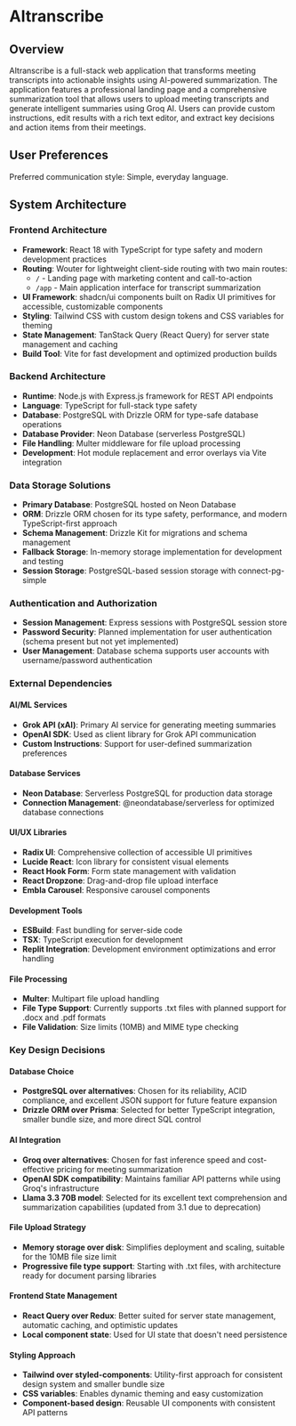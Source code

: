 # AItranscribe

## Overview

AItranscribe is a full-stack web application that transforms meeting transcripts into actionable insights using AI-powered summarization. The application features a professional landing page and a comprehensive summarization tool that allows users to upload meeting transcripts and generate intelligent summaries using Groq AI. Users can provide custom instructions, edit results with a rich text editor, and extract key decisions and action items from their meetings.

## User Preferences

Preferred communication style: Simple, everyday language.

## System Architecture

### Frontend Architecture
- **Framework**: React 18 with TypeScript for type safety and modern development practices
- **Routing**: Wouter for lightweight client-side routing with two main routes:
  - `/` - Landing page with marketing content and call-to-action
  - `/app` - Main application interface for transcript summarization
- **UI Framework**: shadcn/ui components built on Radix UI primitives for accessible, customizable components
- **Styling**: Tailwind CSS with custom design tokens and CSS variables for theming
- **State Management**: TanStack Query (React Query) for server state management and caching
- **Build Tool**: Vite for fast development and optimized production builds

### Backend Architecture
- **Runtime**: Node.js with Express.js framework for REST API endpoints
- **Language**: TypeScript for full-stack type safety
- **Database**: PostgreSQL with Drizzle ORM for type-safe database operations
- **Database Provider**: Neon Database (serverless PostgreSQL)
- **File Handling**: Multer middleware for file upload processing
- **Development**: Hot module replacement and error overlays via Vite integration

### Data Storage Solutions
- **Primary Database**: PostgreSQL hosted on Neon Database
- **ORM**: Drizzle ORM chosen for its type safety, performance, and modern TypeScript-first approach
- **Schema Management**: Drizzle Kit for migrations and schema management
- **Fallback Storage**: In-memory storage implementation for development and testing
- **Session Storage**: PostgreSQL-based session storage with connect-pg-simple

### Authentication and Authorization
- **Session Management**: Express sessions with PostgreSQL session store
- **Password Security**: Planned implementation for user authentication (schema present but not yet implemented)
- **User Management**: Database schema supports user accounts with username/password authentication

### External Dependencies

#### AI/ML Services
- **Grok API (xAI)**: Primary AI service for generating meeting summaries
- **OpenAI SDK**: Used as client library for Grok API communication
- **Custom Instructions**: Support for user-defined summarization preferences

#### Database Services
- **Neon Database**: Serverless PostgreSQL for production data storage
- **Connection Management**: @neondatabase/serverless for optimized database connections

#### UI/UX Libraries
- **Radix UI**: Comprehensive collection of accessible UI primitives
- **Lucide React**: Icon library for consistent visual elements
- **React Hook Form**: Form state management with validation
- **React Dropzone**: Drag-and-drop file upload interface
- **Embla Carousel**: Responsive carousel components

#### Development Tools
- **ESBuild**: Fast bundling for server-side code
- **TSX**: TypeScript execution for development
- **Replit Integration**: Development environment optimizations and error handling

#### File Processing
- **Multer**: Multipart file upload handling
- **File Type Support**: Currently supports .txt files with planned support for .docx and .pdf formats
- **File Validation**: Size limits (10MB) and MIME type checking

### Key Design Decisions

#### Database Choice
- **PostgreSQL over alternatives**: Chosen for its reliability, ACID compliance, and excellent JSON support for future feature expansion
- **Drizzle ORM over Prisma**: Selected for better TypeScript integration, smaller bundle size, and more direct SQL control

#### AI Integration
- **Groq over alternatives**: Chosen for fast inference speed and cost-effective pricing for meeting summarization
- **OpenAI SDK compatibility**: Maintains familiar API patterns while using Groq's infrastructure
- **Llama 3.3 70B model**: Selected for its excellent text comprehension and summarization capabilities (updated from 3.1 due to deprecation)

#### File Upload Strategy
- **Memory storage over disk**: Simplifies deployment and scaling, suitable for the 10MB file size limit
- **Progressive file type support**: Starting with .txt files, with architecture ready for document parsing libraries

#### Frontend State Management
- **React Query over Redux**: Better suited for server state management, automatic caching, and optimistic updates
- **Local component state**: Used for UI state that doesn't need persistence

#### Styling Approach
- **Tailwind over styled-components**: Utility-first approach for consistent design system and smaller bundle size
- **CSS variables**: Enables dynamic theming and easy customization
- **Component-based design**: Reusable UI components with consistent API patterns